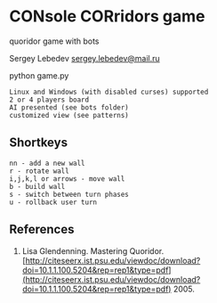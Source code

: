CONsole CORridors game
======================
quoridor game with bots

Sergey Lebedev sergey.lebedev@mail.ru

python game.py

    Linux and Windows (with disabled curses) supported
    2 or 4 players board
    AI presented (see bots folder)
    customized view (see patterns)

Shortkeys
---------
    nn - add a new wall
    r - rotate wall
    i,j,k,l or arrows - move wall
    b - build wall
    s - switch between turn phases
    u - rollback user turn

References
----------
1. Lisa Glendenning. Mastering Quoridor. [http://citeseerx.ist.psu.edu/viewdoc/download?doi=10.1.1.100.5204&rep=rep1&type=pdf](http://citeseerx.ist.psu.edu/viewdoc/download?doi=10.1.1.100.5204&rep=rep1&type=pdf) 2005.
